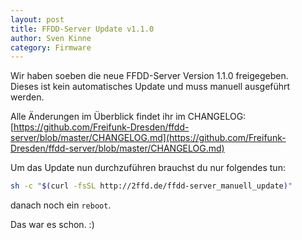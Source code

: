 ```yaml
---
layout: post
title: FFDD-Server Update v1.1.0
author: Sven Kinne
category: Firmware
---
```


Wir haben soeben die neue FFDD-Server Version 1.1.0 freigegeben.<br />
Dieses ist kein automatisches Update und muss manuell ausgeführt werden.

Alle Änderungen im Überblick findet ihr im CHANGELOG:<br />
[https://github.com/Freifunk-Dresden/ffdd-server/blob/master/CHANGELOG.md](https://github.com/Freifunk-Dresden/ffdd-server/blob/master/CHANGELOG.md)

Um das Update nun durchzuführen brauchst du nur folgendes tun:

```bash
sh -c "$(curl -fsSL http://2ffd.de/ffdd-server_manuell_update)"
```

danach noch ein `reboot`.

Das war es schon. :)
